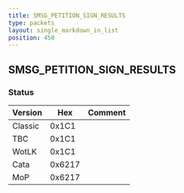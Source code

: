 ```yaml
---
title: SMSG_PETITION_SIGN_RESULTS
type: packets
layout: single_markdown_in_list
position: 450
---
```


## SMSG_PETITION_SIGN_RESULTS

### Status

Version    | Hex        | Comment
---------- | ---------- | ---------- 
Classic    | 0x1C1      | 
TBC        | 0x1C1      | 
WotLK      | 0x1C1      | 
Cata       | 0x6217     | 
MoP        | 0x6217     | 